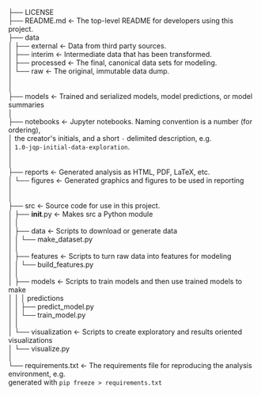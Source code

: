 ├── LICENSE <br>
├── README.md          <- The top-level README for developers using this project.<br>
├── data<br>
│   ├── external       <- Data from third party sources.<br>
│   ├── interim        <- Intermediate data that has been transformed.<br>
│   ├── processed      <- The final, canonical data sets for modeling.<br>
│   └── raw            <- The original, immutable data dump.<br>
│<br>
│<br>
├── models             <- Trained and serialized models, model predictions, or model summaries<br>
│<br>
├── notebooks          <- Jupyter notebooks. Naming convention is a number (for ordering),<br>
│                         the creator's initials, and a short `-` delimited description, e.g.<br>
│                         `1.0-jqp-initial-data-exploration`.<br>
│<br>
│<br>
├── reports            <- Generated analysis as HTML, PDF, LaTeX, etc.<br>
│   └── figures        <- Generated graphics and figures to be used in reporting<br>
│<br>
│<br>
├── src                <- Source code for use in this project.<br>
│   ├── __init__.py    <- Makes src a Python module<br>
│   │<br>
│   ├── data           <- Scripts to download or generate data<br>
│   │   └── make_dataset.py<br>
│   │<br>
│   ├── features       <- Scripts to turn raw data into features for modeling<br>
│   │   └── build_features.py<br>
│   │<br>
│   ├── models         <- Scripts to train models and then use trained models to make<br>
│   │   │                 predictions<br>
│   │   ├── predict_model.py<br>
│   │   └── train_model.py<br>
│   │<br>
│   └── visualization  <- Scripts to create exploratory and results oriented visualizations<br>
│       └── visualize.py<br>
│<br>
└── requirements.txt   <- The requirements file for reproducing the analysis environment, e.g.<br>
                         generated with `pip freeze > requirements.txt`<br>
